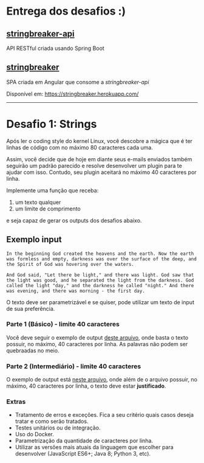 # Entrega dos desafios :)

## [stringbreaker-api](stringbreaker-api)
API RESTful criada usando Spring Boot

## [stringbreaker](stringbreaker)
SPA criada em Angular que consome a *stringbreaker-api*

Disponível em: https://stringbreaker.herokuapp.com/

---
# Desafio 1: Strings

Após ler o coding style do kernel Linux, você descobre a mágica que é 
ter linhas de código com no máximo 80 caracteres cada uma.

Assim, você decide que de hoje em diante seus e-mails enviados também 
seguirão um padrão parecido e resolve desenvolver um plugin para te ajudar
com isso. Contudo, seu plugin aceitará no máximo 40 caracteres por linha.

Implemente uma função que receba: 
1. um texto qualquer
2. um limite de comprimento  

e seja capaz de gerar os outputs dos desafios abaixo.

## Exemplo input

`In the beginning God created the heavens and the earth. Now the earth was formless and empty, darkness was over the surface of the deep, and the Spirit of God was hovering over the waters.`

`And God said, "Let there be light," and there was light. God saw that the light was good, and he separated the light from the darkness. God called the light "day," and the darkness he called "night." And there was evening, and there was morning - the first day.`

O texto deve ser parametrizável e se quiser, pode utilizar um texto de input de sua preferência.

### Parte 1 (Básico) - limite 40 caracteres
Você deve seguir o exemplo de output [deste arquivo](https://github.com/idwall/desafios/blob/master/strings/output_parte1.txt), onde basta o texto possuir, no máximo, 40 caracteres por linha. As palavras não podem ser quebraadas no meio.

### Parte 2 (Intermediário) - limite 40 caracteres
O exemplo de output está [neste arquivo](https://github.com/idwall/desafios/blob/master/strings/output-parte2.txt), onde além de o arquivo possuir, no máximo, 40 caracteres por linha, o texto deve estar **justificado**.

### Extras

- Tratamento de erros e exceções. Fica a seu critério quais casos deseja tratar e como serão tratados.
- Testes unitários ou de integração.
- Uso do Docker.
- Parametrização da quantidade de caracteres por linha.
- Utilizar as versões mais atuais da linguagem que escolher para desenvolver (JavaScript ES6+; Java 8; Python 3, etc).
